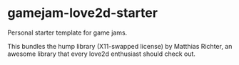 # gamejam-love2d-starter

Personal starter template for game jams.

This bundles the hump library (X11-swapped license) by Matthias Richter,
an awesome library that every love2d enthusiast should check out.
